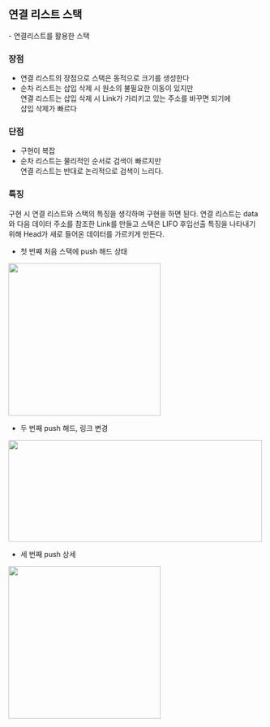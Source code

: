 <h2>연결 리스트 스택</h2>
 - 연결리스트를 활용한 스택
 <br>
 
 <h3>장점</h3>
 
  - 연결 리스트의 장점으로 스택은 동적으로 크기를 생성한다
  - 순차 리스트는 삽입 삭제 시 원소의 불필요한 이동이 있지만 <br/>
    연결 리스트는 삽입 삭제 시 Link가 가리키고 있는 주소를 바꾸면 되기에 <br/>
    삽입 삭제가 빠르다
    
<h3>단점</h3>

 - 구현이 복잡
 - 순차 리스트는 물리적인 순서로 검색이 빠르지만<br />
   연결 리스트는 반대로 논리적으로 검색이 느리다.
<h3>특징</h3>
<p>
  구현 시 연결 리스트와 스택의 특징을 생각하며 구현을 하면 된다.
  연결 리스트는 data와 다음 데이터 주소를 참조한 Link를 만들고
  스택은 LIFO 후입선출 특징을 나타내기 위해 Head가 새로 들어온 데이터를 가르키게 만든다.
</p>


- 첫 번째 처음 스택에 push 해드 상태
<img src="https://github.com/stayonasDev/Tag/assets/149605122/60a45599-49bd-4bb4-8c40-fc649425f722" width="300px" height="300px">
<br>

- 두 번째 push 해드, 링크 변경
<img src="https://github.com/stayonasDev/Tag/assets/149605122/5e8c64d1-28bd-48f5-81fc-73b5fa4732f5" width="500px" height="200px">
<br>

- 세 번째 push 상세   
<img src="https://github.com/stayonasDev/Tag/assets/149605122/68f834d7-11fd-4f0c-a5b5-e6000d889828" width="300px" height="300px">
